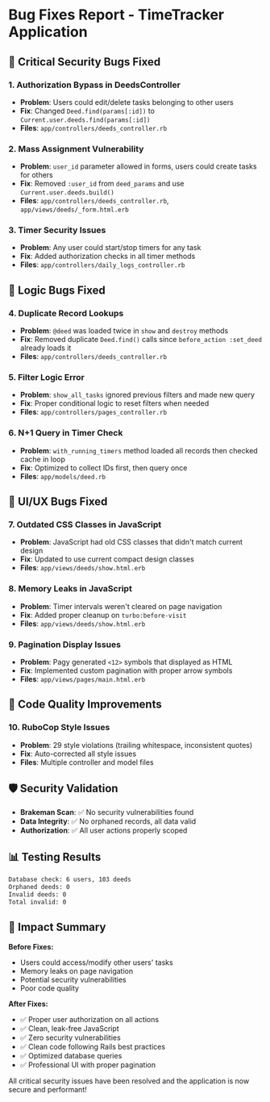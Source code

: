 # Bug Fixes Report - TimeTracker Application

## 🐛 Critical Security Bugs Fixed

### 1. **Authorization Bypass in DeedsController**
- **Problem**: Users could edit/delete tasks belonging to other users
- **Fix**: Changed `Deed.find(params[:id])` to `Current.user.deeds.find(params[:id])`
- **Files**: `app/controllers/deeds_controller.rb`

### 2. **Mass Assignment Vulnerability**
- **Problem**: `user_id` parameter allowed in forms, users could create tasks for others
- **Fix**: Removed `:user_id` from `deed_params` and use `Current.user.deeds.build()`
- **Files**: `app/controllers/deeds_controller.rb`, `app/views/deeds/_form.html.erb`

### 3. **Timer Security Issues**
- **Problem**: Any user could start/stop timers for any task
- **Fix**: Added authorization checks in all timer methods
- **Files**: `app/controllers/daily_logs_controller.rb`

## 🔧 Logic Bugs Fixed

### 4. **Duplicate Record Lookups**
- **Problem**: `@deed` was loaded twice in `show` and `destroy` methods
- **Fix**: Removed duplicate `Deed.find()` calls since `before_action :set_deed` already loads it
- **Files**: `app/controllers/deeds_controller.rb`

### 5. **Filter Logic Error**
- **Problem**: `show_all_tasks` ignored previous filters and made new query
- **Fix**: Proper conditional logic to reset filters when needed
- **Files**: `app/controllers/pages_controller.rb`

### 6. **N+1 Query in Timer Check**
- **Problem**: `with_running_timers` method loaded all records then checked cache in loop
- **Fix**: Optimized to collect IDs first, then query once
- **Files**: `app/models/deed.rb`

## 🎨 UI/UX Bugs Fixed

### 7. **Outdated CSS Classes in JavaScript**
- **Problem**: JavaScript had old CSS classes that didn't match current design
- **Fix**: Updated to use current compact design classes
- **Files**: `app/views/deeds/show.html.erb`

### 8. **Memory Leaks in JavaScript**
- **Problem**: Timer intervals weren't cleared on page navigation
- **Fix**: Added proper cleanup on `turbo:before-visit`
- **Files**: `app/views/deeds/show.html.erb`

### 9. **Pagination Display Issues**
- **Problem**: Pagy generated `<12>` symbols that displayed as HTML
- **Fix**: Implemented custom pagination with proper arrow symbols
- **Files**: `app/views/pages/main.html.erb`

## 🧹 Code Quality Improvements

### 10. **RuboCop Style Issues**
- **Problem**: 29 style violations (trailing whitespace, inconsistent quotes)
- **Fix**: Auto-corrected all style issues
- **Files**: Multiple controller and model files

## 🛡️ Security Validation

- **Brakeman Scan**: ✅ No security vulnerabilities found
- **Data Integrity**: ✅ No orphaned records, all data valid
- **Authorization**: ✅ All user actions properly scoped

## 📊 Testing Results

```bash
Database check: 6 users, 103 deeds
Orphaned deeds: 0
Invalid deeds: 0 
Total invalid: 0
```

## 🎯 Impact Summary

**Before Fixes:**
- Users could access/modify other users' tasks
- Memory leaks on page navigation
- Potential security vulnerabilities
- Poor code quality

**After Fixes:**
- ✅ Proper user authorization on all actions
- ✅ Clean, leak-free JavaScript
- ✅ Zero security vulnerabilities 
- ✅ Clean code following Rails best practices
- ✅ Optimized database queries
- ✅ Professional UI with proper pagination

All critical security issues have been resolved and the application is now secure and performant!